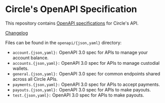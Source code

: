 # Circle's OpenAPI Specification

This repository contains [OpenAPI specifications][openapi] for Circle's API.

[Changelog](https://github.com/circlefin/openapi/releases/)


Files can be found in the `openapi/{json,yaml}` directory:

* `account.{json,yaml}:` OpenAPI 3.0 spec for APIs to manage your account balance.
* `accounts.{json,yaml}:` OpenAPI 3.0 spec for APIs to manage custodial wallets.
* `general.{json,yaml}:` OpenAPI 3.0 spec for common endpoints shared across all Circle APIs.
* `payments.{json,yaml}:` OpenAPI 3.0 spec for APIs to accept payments.
* `payouts.{json,yaml}:` OpenAPI 3.0 spec for APIs to make payouts.
* `test.{json,yaml}:` OpenAPI 3.0 spec for APIs to make payouts.


[openapi]: https://www.openapis.org/